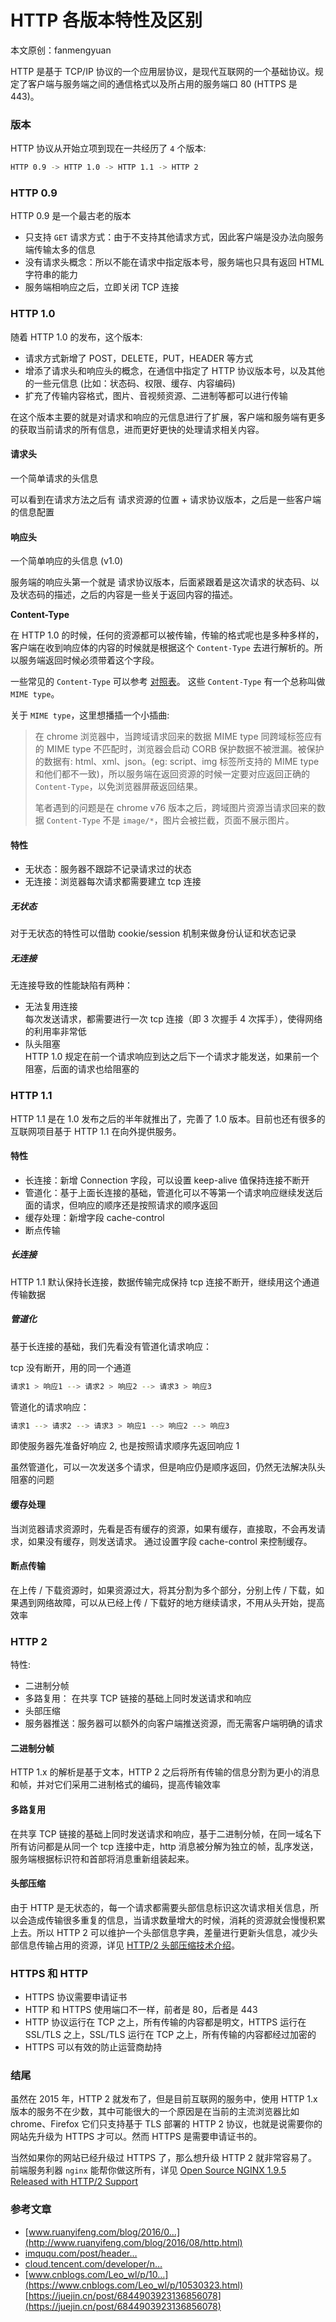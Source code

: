 # HTTP 各版本特性及区别
本文原创：fanmengyuan

HTTP 是基于 TCP/IP 协议的一个应用层协议，是现代互联网的一个基础协议。规定了客户端与服务端之间的通信格式以及所占用的服务端口 80 (HTTPS 是 443)。

### 版本

HTTP 协议从开始立项到现在一共经历了 `4` 个版本:

```bash
HTTP 0.9 -> HTTP 1.0 -> HTTP 1.1 -> HTTP 2
```

### HTTP 0.9

HTTP 0.9 是一个最古老的版本

-   只支持 `GET` 请求方式：由于不支持其他请求方式，因此客户端是没办法向服务端传输太多的信息
-   没有请求头概念：所以不能在请求中指定版本号，服务端也只具有返回 HTML 字符串的能力
-   服务端相响应之后，立即关闭 TCP 连接

### HTTP 1.0

随着 HTTP 1.0 的发布，这个版本:

-   请求方式新增了 POST，DELETE，PUT，HEADER 等方式
-   增添了请求头和响应头的概念，在通信中指定了 HTTP 协议版本号，以及其他的一些元信息 (比如：状态码、权限、缓存、内容编码)
-   扩充了传输内容格式，图片、音视频资源、二进制等都可以进行传输

在这个版本主要的就是对请求和响应的元信息进行了扩展，客户端和服务端有更多的获取当前请求的所有信息，进而更好更快的处理请求相关内容。

#### 请求头

一个简单请求的头信息

可以看到在请求方法之后有 请求资源的位置 + 请求协议版本，之后是一些客户端的信息配置

#### 响应头

一个简单响应的头信息 (v1.0)

服务端的响应头第一个就是 请求协议版本，后面紧跟着是这次请求的状态码、以及状态码的描述，之后的内容是一些关于返回内容的描述。

**Content-Type**

在 HTTP 1.0 的时候，任何的资源都可以被传输，传输的格式呢也是多种多样的，客户端在收到响应体的内容的时候就是根据这个 `Content-Type` 去进行解析的。所以服务端返回时候必须带着这个字段。

一些常见的 `Content-Type` 可以参考 [对照表](http://tool.oschina.net/commons/)。 这些 `Content-Type` 有一个总称叫做 `MIME type`。

关于 `MIME type`，这里想播插一个小插曲:

> 在 chrome 浏览器中，当跨域请求回来的数据 MIME type 同跨域标签应有的 MIME type 不匹配时，浏览器会启动 CORB 保护数据不被泄漏。被保护的数据有: html、xml、json。(eg: script、img 标签所支持的 MIME type 和他们都不一致)，所以服务端在返回资源的时候一定要对应返回正确的 `Content-Type`，以免浏览器屏蔽返回结果。
>
> 笔者遇到的问题是在 chrome v76 版本之后，跨域图片资源当请求回来的数据 `Content-Type` 不是 `image/*`，图片会被拦截，页面不展示图片。

#### 特性

-   无状态：服务器不跟踪不记录请求过的状态
-   无连接：浏览器每次请求都需要建立 tcp 连接

##### 无状态

对于无状态的特性可以借助 cookie/session 机制来做身份认证和状态记录

##### 无连接

无连接导致的性能缺陷有两种：

-   无法复用连接  
    每次发送请求，都需要进行一次 tcp 连接（即 3 次握手 4 次挥手），使得网络的利用率非常低
-   队头阻塞  
    HTTP 1.0 规定在前一个请求响应到达之后下一个请求才能发送，如果前一个阻塞，后面的请求也给阻塞的

### HTTP 1.1

HTTP 1.1 是在 1.0 发布之后的半年就推出了，完善了 1.0 版本。目前也还有很多的互联网项目基于 HTTP 1.1 在向外提供服务。

#### 特性

-   长连接：新增 Connection 字段，可以设置 keep-alive 值保持连接不断开
-   管道化：基于上面长连接的基础，管道化可以不等第一个请求响应继续发送后面的请求，但响应的顺序还是按照请求的顺序返回
-   缓存处理：新增字段 cache-control
-   断点传输

##### 长连接

HTTP 1.1 默认保持长连接，数据传输完成保持 tcp 连接不断开，继续用这个通道传输数据

##### 管道化

基于长连接的基础，我们先看没有管道化请求响应：

tcp 没有断开，用的同一个通道

```bash
请求1 > 响应1 --> 请求2 > 响应2 --> 请求3 > 响应3
```

管道化的请求响应：

```bash
请求1 --> 请求2 --> 请求3 > 响应1 --> 响应2 --> 响应3
```

即使服务器先准备好响应 2, 也是按照请求顺序先返回响应 1

虽然管道化，可以一次发送多个请求，但是响应仍是顺序返回，仍然无法解决队头阻塞的问题

#### 缓存处理

当浏览器请求资源时，先看是否有缓存的资源，如果有缓存，直接取，不会再发请求，如果没有缓存，则发送请求。 通过设置字段 cache-control 来控制缓存。

#### 断点传输

在上传 / 下载资源时，如果资源过大，将其分割为多个部分，分别上传 / 下载，如果遇到网络故障，可以从已经上传 / 下载好的地方继续请求，不用从头开始，提高效率

### HTTP 2

特性:

-   二进制分帧
-   多路复用： 在共享 TCP 链接的基础上同时发送请求和响应
-   头部压缩
-   服务器推送：服务器可以额外的向客户端推送资源，而无需客户端明确的请求

#### 二进制分帧

HTTP 1.x 的解析是基于文本，HTTP 2 之后将所有传输的信息分割为更小的消息和帧，并对它们采用二进制格式的编码，提高传输效率

#### 多路复用

在共享 TCP 链接的基础上同时发送请求和响应，基于二进制分帧，在同一域名下所有访问都是从同一个 tcp 连接中走，http 消息被分解为独立的帧，乱序发送，服务端根据标识符和首部将消息重新组装起来。

#### 头部压缩

由于 HTTP 是无状态的，每一个请求都需要头部信息标识这次请求相关信息，所以会造成传输很多重复的信息，当请求数量增大的时候，消耗的资源就会慢慢积累上去。所以 HTTP 2 可以维护一个头部信息字典，差量进行更新头信息，减少头部信息传输占用的资源，详见 [HTTP/2 头部压缩技术介绍](https://imququ.com/post/header-compression-in-http2.html)。

### HTTPS 和 HTTP

-   HTTPS 协议需要申请证书
-   HTTP 和 HTTPS 使用端口不一样，前者是 80，后者是 443
-   HTTP 协议运行在 TCP 之上，所有传输的内容都是明文，HTTPS 运行在 SSL/TLS 之上，SSL/TLS 运行在 TCP 之上，所有传输的内容都经过加密的
-   HTTPS 可以有效的防止运营商劫持

### 结尾

虽然在 2015 年，HTTP 2 就发布了，但是目前互联网的服务中，使用 HTTP 1.x 版本的服务不在少数，其中可能很大的一个原因是在当前的主流浏览器比如 chrome、Firefox 它们只支持基于 TLS 部署的 HTTP 2 协议，也就是说需要你的网站先升级为 HTTPS 才可以。然而 HTTPS 是需要申请证书的。

当然如果你的网站已经升级过 HTTPS 了，那么想升级 HTTP 2 就非常容易了。前端服务利器 `nginx` 能帮你做这所有，详见 [Open Source NGINX 1.9.5 Released with HTTP/2 Support](https://www.nginx.com/blog/nginx-1-9-5/)

### 参考文章

-   [www.ruanyifeng.com/blog/2016/0…](http://www.ruanyifeng.com/blog/2016/08/http.html)
-   [imququ.com/post/header…](https://imququ.com/post/header-compression-in-http2.html)
-   [cloud.tencent.com/developer/n…](https://cloud.tencent.com/developer/news/334034)
-   [www.cnblogs.com/Leo_wl/p/10…](https://www.cnblogs.com/Leo_wl/p/10530323.html) 
    [https://juejin.cn/post/6844903923136856078](https://juejin.cn/post/6844903923136856078)
